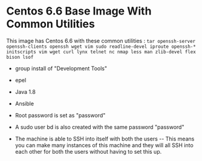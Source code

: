 # Centos 6.6 Base Image With Common Utilities

This image has Centos 6.6 with these common utilities :
`tar openssh-server openssh-clients openssh wget vim sudo readline-devel iproute openssh-* initscripts vim wget curl lynx telnet nc nmap less man zlib-devel flex bison lsof`

- group install of "Development Tools"
- epel
- Java 1.8
- Ansible

- Root password is set as "password"
- A sudo user bd is also created with the same password "password"

- The machine is able to SSH into itself with both the users -- This means you can make many instances of this machine and they will all SSH into each other for both the users without having to set this up.

